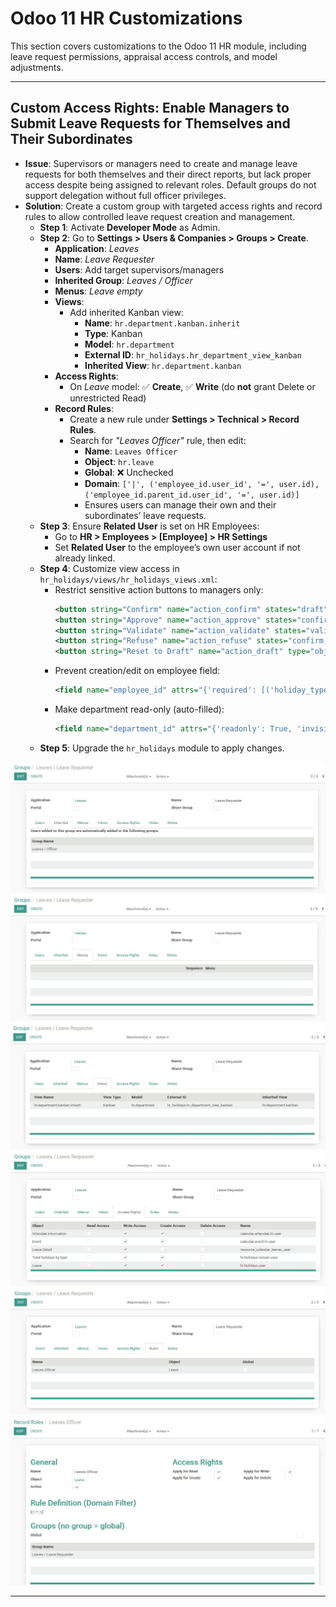 # Odoo 11 HR Customizations

This section covers customizations to the Odoo 11 HR module, including leave request permissions, appraisal access controls, and model adjustments.

---

## Custom Access Rights: Enable Managers to Submit Leave Requests for Themselves and Their Subordinates

- **Issue**: Supervisors or managers need to create and manage leave requests for both themselves and their direct reports, but lack proper access despite being assigned to relevant roles. Default groups do not support delegation without full officer privileges.
- **Solution**: Create a custom group with targeted access rights and record rules to allow controlled leave request creation and management.
  - **Step 1**: Activate **Developer Mode** as Admin.
  - **Step 2**: Go to **Settings > Users & Companies > Groups > Create**.
    - **Application**: _Leaves_
    - **Name**: _Leave Requester_
    - **Users**: Add target supervisors/managers
    - **Inherited Group**: _Leaves / Officer_
    - **Menus**: _Leave empty_
    - **Views**:
      - Add inherited Kanban view:
        - **Name**: `hr.department.kanban.inherit`
        - **Type**: Kanban
        - **Model**: `hr.department`
        - **External ID**: `hr_holidays.hr_department_view_kanban`
        - **Inherited View**: `hr.department.kanban`
    - **Access Rights**:
      - On _Leave_ model: ✅ **Create**, ✅ **Write** (do **not** grant Delete or unrestricted Read)
    - **Record Rules**:
      - Create a new rule under **Settings > Technical > Record Rules**.
      - Search for _"Leaves Officer"_ rule, then edit:
        - **Name**: `Leaves Officer`
        - **Object**: `hr.leave`
        - **Global**: ❌ Unchecked
        - **Domain**: `['|', ('employee_id.user_id', '=', user.id), ('employee_id.parent_id.user_id', '=', user.id)]`
        - Ensures users can manage their own and their subordinates’ leave requests.
  - **Step 3**: Ensure **Related User** is set on HR Employees:
    - Go to **HR > Employees > [Employee] > HR Settings**
    - Set **Related User** to the employee’s own user account if not already linked.
  - **Step 4**: Customize view access in `hr_holidays/views/hr_holidays_views.xml`:
    - Restrict sensitive action buttons to managers only:
      ```xml
      <button string="Confirm" name="action_confirm" states="draft" type="object" class="oe_highlight"/>
      <button string="Approve" name="action_approve" states="confirm" type="object" groups="hr_holidays.group_hr_holidays_manager"/>
      <button string="Validate" name="action_validate" states="validate1" type="object" groups="hr_holidays.group_hr_holidays_manager"/>
      <button string="Refuse" name="action_refuse" states="confirm,validate,validate1" type="object" groups="hr_holidays.group_hr_holidays_manager"/>
      <button string="Reset to Draft" name="action_draft" type="object" attrs="{'invisible': ['|', ('can_reset', '=', False), ('state', 'not in', ['confirm', 'refuse'])]}" groups="hr_holidays.group_hr_holidays_manager"/>
      ```
    - Prevent creation/edit on employee field:
      ```xml
      <field name="employee_id" attrs="{'required': [('holiday_type','=','employee')], 'invisible': [('holiday_type','=','category')]}" groups="hr_holidays.group_hr_holidays_user" options="{'no_create': True, 'no_create_edit': True}"/>
      ```
    - Make department read-only (auto-filled):
      ```xml
      <field name="department_id" attrs="{'readonly': True, 'invisible': [('holiday_type','=','category')]}"/>
      ```
  - **Step 5**: Upgrade the `hr_holidays` module to apply changes.

![Inherited](image.png)
![Menus](image-1.png)
![Views](image-2.png)
![Access Rights](image-3.png)
![Rules](image-4.png)
![Record Rules](image-5.png)

---

